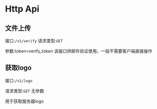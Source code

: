 # Http Api

## 文件上传

接口:`/v1/verify`
请求类型:`GET`

参数:token=verify_token
该接口供邮件验证使用，一般不需要客户端直接操作

## 获取logo

接口:`/v1/logo`

请求类型:`GET`
无参数

用于获取服务器logo
